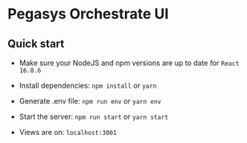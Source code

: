 # Pegasys Orchestrate UI

## Quick start

- Make sure your NodeJS and npm versions are up to date for `React 16.8.6`

- Install dependencies: `npm install` or `yarn`

- Generate .env file: `npm run env` or `yarn env`

- Start the server: `npm run start` or `yarn start`

- Views are on: `localhost:3001`
